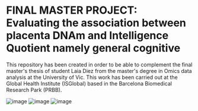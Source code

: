 # FINAL MASTER PROJECT: Evaluating the association between placenta DNAm and Intelligence Quotient namely general cognitive
This repository has been created in order to be able to complement the final master's thesis of student Laia Diez from the master's degree in Omics data analysis at the University of Vic.
This work has been carried out at the Global Health Institute (ISGlobal) based in the Barcelona Biomedical Research Park (PRBB).






![image](https://user-images.githubusercontent.com/101817007/188262153-f984034c-eea1-47e8-a465-ee1a9ab1f90f.png)
![image](https://user-images.githubusercontent.com/101817007/188262256-ef3916d5-ebaf-4a7f-8858-278c586552db.png)
![image](https://user-images.githubusercontent.com/101817007/188262411-438db548-0bfa-4621-b2fa-54ca18eb29a5.png)

